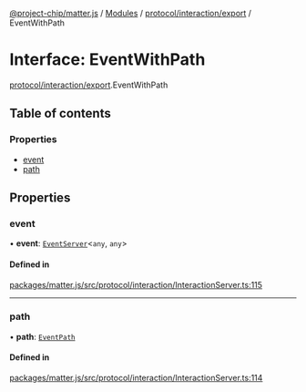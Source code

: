 [@project-chip/matter.js](../README.md) / [Modules](../modules.md) / [protocol/interaction/export](../modules/protocol_interaction_export.md) / EventWithPath

# Interface: EventWithPath

[protocol/interaction/export](../modules/protocol_interaction_export.md).EventWithPath

## Table of contents

### Properties

- [event](protocol_interaction_export.EventWithPath.md#event)
- [path](protocol_interaction_export.EventWithPath.md#path)

## Properties

### event

• **event**: [`EventServer`](../classes/cluster_export.EventServer.md)\<`any`, `any`\>

#### Defined in

[packages/matter.js/src/protocol/interaction/InteractionServer.ts:115](https://github.com/project-chip/matter.js/blob/2d9f2165d2672864fda3496a6d0d5f93597f82c6/packages/matter.js/src/protocol/interaction/InteractionServer.ts#L115)

___

### path

• **path**: [`EventPath`](protocol_interaction_export.EventPath.md)

#### Defined in

[packages/matter.js/src/protocol/interaction/InteractionServer.ts:114](https://github.com/project-chip/matter.js/blob/2d9f2165d2672864fda3496a6d0d5f93597f82c6/packages/matter.js/src/protocol/interaction/InteractionServer.ts#L114)
